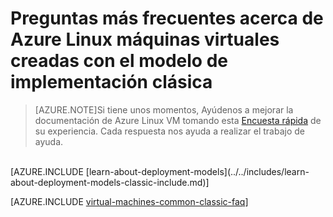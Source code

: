 <properties
    pageTitle="Preguntas más frecuentes sobre VM clásicas | Microsoft Azure"
    description="Respuestas a algunas de las preguntas comunes sobre máquinas virtuales de Azure Linux creadas con el modelo de implementación clásico."
    services="virtual-machines-linux"
    documentationCenter=""
    authors="cynthn"
    manager="timlt"
    editor=""
    tags="azure-service-management"/>

<tags
    ms.service="virtual-machines-linux"
    ms.workload="infrastructure-services"
    ms.tgt_pltfrm="vm-linux"
    ms.devlang="na"
    ms.topic="article"
    ms.date="07/28/2016"
    ms.author="cynthn"/>

# <a name="frequently-asked-question-about-azure-linux-virtual-machines-created-with-the-classic-deployment-model"></a>Preguntas más frecuentes acerca de Azure Linux máquinas virtuales creadas con el modelo de implementación clásica

> [AZURE.NOTE]Si tiene unos momentos, Ayúdenos a mejorar la documentación de Azure Linux VM tomando esta [Encuesta rápida](https://aka.ms/linuxdocsurvey) de su experiencia. Cada respuesta nos ayuda a realizar el trabajo de ayuda.
<br />
[AZURE.INCLUDE [learn-about-deployment-models](../../includes/learn-about-deployment-models-classic-include.md)]

[AZURE.INCLUDE [virtual-machines-common-classic-faq](../../includes/virtual-machines-common-classic-faq.md)]
